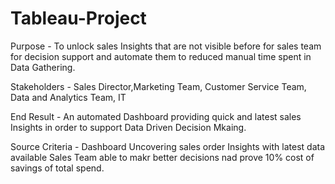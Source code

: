 # Tableau-Project
Purpose - To unlock sales Insights that are not visible before for sales team for decision support and automate them to reduced manual time spent in Data Gathering.


Stakeholders - Sales Director,Marketing Team, Customer Service Team, Data and Analytics Team, IT


End Result - An automated Dashboard providing quick and latest sales Insights in order to support Data Driven Decision Mkaing.


Source Criteria - Dashboard Uncovering sales order Insights with latest data available
Sales Team able to makr better decisions nad prove 10% cost of savings of total spend.
